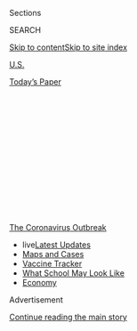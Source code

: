 <div id="app">

<div id="standalone-header">

<div class="interactive-masthead NYTAppHideMasthead css-qz70u6 e1suatyy0">

<div class="section css-ui9rw0 e1suatyy2">

<div class="css-eph4ug er09x8g0">

<div class="css-6n7j50">

</div>

<span class="css-1dv1kvn">Sections</span>

<div class="css-10488qs">

<span class="css-1dv1kvn">SEARCH</span>

</div>

[Skip to content](#site-content)[Skip to site
index](#site-index)

</div>

<div id="masthead-section-label" class="css-1wr3we4 eaxe0e00">

[U.S.](https://www.nytimes.com/section/us)

</div>

<div class="css-10698na e1huz5gh0">

</div>

</div>

<div id="masthead-bar-one" class="section hasLinks css-15hmgas e1csuq9d3">

<div class="css-uqyvli e1csuq9d0">

</div>

<div class="css-1uqjmks e1csuq9d1">

</div>

<div class="css-9e9ivx">

[](https://myaccount.nytimes.com/auth/login?response_type=cookie&client_id=vi)

</div>

<div class="css-1bvtpon e1csuq9d2">

[Today’s
Paper](https://www.nytimes.com/section/todayspaper)

</div>

</div>

</div>

<div class="css-1aor85t" style="opacity:0.000000001;z-index:-1;visibility:hidden">

<div class="css-1hqnpie">

<div class="css-epjblv">

<span class="css-17xtcya">[U.S.](/section/us)</span><span class="css-x15j1o">|</span><span class="css-fwqvlz">West
Virginia Coronavirus Map and Case
Count</span>

</div>

<div class="css-k008qs">

<div class="css-1iwv8en">

<span class="css-18z7m18"></span>

<div>

</div>

</div>

<span class="css-1n6z4y">https://nyti.ms/2R5Hvf4</span>

<div class="css-1705lsu">

<div class="css-4xjgmj">

<div class="css-4skfbu" data-role="toolbar" data-aria-label="Social Media Share buttons, Save button, and Comments Panel with current comment count" data-testid="share-tools">

  - 
  - 
  - 
  - 
    
    <div class="css-6n7j50">
    
    </div>

  - 

</div>

</div>

</div>

</div>

</div>

</div>

<div id="NYT_TOP_BANNER_REGION" class="css-mij9hh">

<div>

<div id="styln-prism-menu-1592847958612" class="section interactive-content interactive-size-medium css-1xxkt5x">

<div class="css-17ih8de interactive-body">

<div id="scroll-container" class="css-1gj85ro">

[<span class="styln-title-wrap"><span class="css-1pje3qr">The
Coronavirus</span><span class="css-1pje3qr">
Outbreak</span></span>](https://www.nytimes.com/news-event/coronavirus?action=click&pgtype=Article&state=default&region=TOP_BANNER&context=storylines_menu)

  - <span class="css-kqxiym" data-emphasize="true">live</span>[Latest
    Updates](https://www.nytimes.com/2020/08/02/world/coronavirus-updates.html?action=click&pgtype=Article&state=default&region=TOP_BANNER&context=storylines_menu)
  - [Maps and
    Cases](https://www.nytimes.com/interactive/2020/us/coronavirus-us-cases.html?action=click&pgtype=Article&state=default&region=TOP_BANNER&context=storylines_menu)
  - [Vaccine
    Tracker](https://www.nytimes.com/interactive/2020/science/coronavirus-vaccine-tracker.html?action=click&pgtype=Article&state=default&region=TOP_BANNER&context=storylines_menu)
  - [What School May Look
    Like](https://www.nytimes.com/interactive/2020/07/29/us/schools-reopening-coronavirus.html?action=click&pgtype=Article&state=default&region=TOP_BANNER&context=storylines_menu)
  - [Economy](https://www.nytimes.com/live/2020/07/31/business/stock-market-today-coronavirus?action=click&pgtype=Article&state=default&region=TOP_BANNER&context=storylines_menu)

</div>

</div>

</div>

</div>

</div>

<div id="top-wrapper" class="css-1sy8kpn">

<div id="top-slug" class="css-l9onyx">

Advertisement

</div>

[Continue reading the main
story](#after-top)

<div class="ad top-wrapper" style="text-align:center;height:100%;display:block;min-height:250px">

<div id="top" class="place-ad" data-position="top" data-size-key="top">

</div>

</div>

<div id="after-top">

</div>

</div>

</div>

<div id="site-content" data-role="main">

# West Virginia Coronavirus Map and Case Count

<div class="css-1vegfwe interactive-byline-container">

By <span class="css-1baulvz last-byline" itemprop="name">The New York
Times</span>Updated August 3, 2020, 1:51 A.M.
E.T.

</div>

<div id="interactive-standalone-sharetools" class="css-wkcogx">

<div>

<div class="interactive-sharetools css-9z2bwm" data-role="toolbar" data-aria-label="Social Media Share buttons, Save button, and Comments Panel with current comment count" data-testid="share-tools">

  - 
  - 
  - 
  - 
    
    <div class="css-6n7j50">
    
    </div>

</div>

</div>

</div>

<div id="west-virginia-coronavirus-cases" class="section interactive-standard interactive-content interactive-size-scoop css-1davkue" data-id="100000007057129">

<div class="css-17ih8de interactive-body">

<div class="g-top-asset g-top" style="">

<div class="g-asset g-svelte breadcrumbs-wrap" style="max-width: 600px">

<div class="g-svelte" data-component="1">

<div class="breadcrumbs false svelte-u8xm87" style="--state-rows: 11;\n\t--country-rows: 2;\n\t--state-rows-medium: 18;\n\t--country-rows-medium: 3;\n\t--state-rows-small: 26;\n\t--country-rows-small: 5;">

<div class="breadcrumbs__buttons--wrap">

[World](https://www.nytimes.com/interactive/2020/world/coronavirus-maps.html)<span class="svelte-u8xm87"> 
</span>

COUNTRIES

<span class="svelte-u8xm87">| </span>
[U.S.A.](https://www.nytimes.com/interactive/2020/us/coronavirus-us-cases.html)<span class="svelte-u8xm87"> 
</span>

STATES

<span class="svelte-u8xm87">  </span>
[Testing](https://www.nytimes.com/interactive/2020/us/coronavirus-testing.html)

</div>

<div id="amp-menu-countries" class="breadcrumbs__menu breadcrumbs__menu--countries false svelte-u8xm87">

[Brazil](https://www.nytimes.com/interactive/2020/world/americas/brazil-coronavirus-cases.html)[Canada](https://www.nytimes.com/interactive/2020/world/canada/canada-coronavirus-cases.html)[France](https://www.nytimes.com/interactive/2020/world/europe/france-coronavirus-cases.html)[Germany](https://www.nytimes.com/interactive/2020/world/europe/germany-coronavirus-cases.html)[India](https://www.nytimes.com/interactive/2020/world/asia/india-coronavirus-cases.html)[Italy](https://www.nytimes.com/interactive/2020/world/europe/italy-coronavirus-cases.html)[Mexico](https://www.nytimes.com/interactive/2020/world/americas/mexico-coronavirus-cases.html)[Spain](https://www.nytimes.com/interactive/2020/world/europe/spain-coronavirus-cases.html)[U.K.](https://www.nytimes.com/interactive/2020/world/europe/united-kingdom-coronavirus-cases.html)

</div>

<div id="amp-menu-states" class="breadcrumbs__menu breadcrumbs__menu--states false svelte-u8xm87">

[Alabama](https://www.nytimes.com/interactive/2020/us/alabama-coronavirus-cases.html)[Alaska](https://www.nytimes.com/interactive/2020/us/alaska-coronavirus-cases.html)[Arizona](https://www.nytimes.com/interactive/2020/us/arizona-coronavirus-cases.html)[Arkansas](https://www.nytimes.com/interactive/2020/us/arkansas-coronavirus-cases.html)[California](https://www.nytimes.com/interactive/2020/us/california-coronavirus-cases.html)[Colorado](https://www.nytimes.com/interactive/2020/us/colorado-coronavirus-cases.html)[Connecticut](https://www.nytimes.com/interactive/2020/us/connecticut-coronavirus-cases.html)[Delaware](https://www.nytimes.com/interactive/2020/us/delaware-coronavirus-cases.html)[Florida](https://www.nytimes.com/interactive/2020/us/florida-coronavirus-cases.html)[Georgia](https://www.nytimes.com/interactive/2020/us/georgia-coronavirus-cases.html)[Hawaii](https://www.nytimes.com/interactive/2020/us/hawaii-coronavirus-cases.html)[Idaho](https://www.nytimes.com/interactive/2020/us/idaho-coronavirus-cases.html)[Illinois](https://www.nytimes.com/interactive/2020/us/illinois-coronavirus-cases.html)[Indiana](https://www.nytimes.com/interactive/2020/us/indiana-coronavirus-cases.html)[Iowa](https://www.nytimes.com/interactive/2020/us/iowa-coronavirus-cases.html)[Kansas](https://www.nytimes.com/interactive/2020/us/kansas-coronavirus-cases.html)[Kentucky](https://www.nytimes.com/interactive/2020/us/kentucky-coronavirus-cases.html)[Louisiana](https://www.nytimes.com/interactive/2020/us/louisiana-coronavirus-cases.html)[Maine](https://www.nytimes.com/interactive/2020/us/maine-coronavirus-cases.html)[Maryland](https://www.nytimes.com/interactive/2020/us/maryland-coronavirus-cases.html)[Massachusetts](https://www.nytimes.com/interactive/2020/us/massachusetts-coronavirus-cases.html)[Michigan](https://www.nytimes.com/interactive/2020/us/michigan-coronavirus-cases.html)[Minnesota](https://www.nytimes.com/interactive/2020/us/minnesota-coronavirus-cases.html)[Mississippi](https://www.nytimes.com/interactive/2020/us/mississippi-coronavirus-cases.html)[Missouri](https://www.nytimes.com/interactive/2020/us/missouri-coronavirus-cases.html)[Montana](https://www.nytimes.com/interactive/2020/us/montana-coronavirus-cases.html)[Nebraska](https://www.nytimes.com/interactive/2020/us/nebraska-coronavirus-cases.html)[Nevada](https://www.nytimes.com/interactive/2020/us/nevada-coronavirus-cases.html)[New
Hampshire](https://www.nytimes.com/interactive/2020/us/new-hampshire-coronavirus-cases.html)[New
Jersey](https://www.nytimes.com/interactive/2020/us/new-jersey-coronavirus-cases.html)[New
Mexico](https://www.nytimes.com/interactive/2020/us/new-mexico-coronavirus-cases.html)[New
York](https://www.nytimes.com/interactive/2020/us/new-york-coronavirus-cases.html)[North
Carolina](https://www.nytimes.com/interactive/2020/us/north-carolina-coronavirus-cases.html)[North
Dakota](https://www.nytimes.com/interactive/2020/us/north-dakota-coronavirus-cases.html)[Ohio](https://www.nytimes.com/interactive/2020/us/ohio-coronavirus-cases.html)[Oklahoma](https://www.nytimes.com/interactive/2020/us/oklahoma-coronavirus-cases.html)[Oregon](https://www.nytimes.com/interactive/2020/us/oregon-coronavirus-cases.html)[Pennsylvania](https://www.nytimes.com/interactive/2020/us/pennsylvania-coronavirus-cases.html)[Puerto
Rico](https://www.nytimes.com/interactive/2020/us/puerto-rico-coronavirus-cases.html)[Rhode
Island](https://www.nytimes.com/interactive/2020/us/rhode-island-coronavirus-cases.html)[South
Carolina](https://www.nytimes.com/interactive/2020/us/south-carolina-coronavirus-cases.html)[South
Dakota](https://www.nytimes.com/interactive/2020/us/south-dakota-coronavirus-cases.html)[Tennessee](https://www.nytimes.com/interactive/2020/us/tennessee-coronavirus-cases.html)[Texas](https://www.nytimes.com/interactive/2020/us/texas-coronavirus-cases.html)[Utah](https://www.nytimes.com/interactive/2020/us/utah-coronavirus-cases.html)[Vermont](https://www.nytimes.com/interactive/2020/us/vermont-coronavirus-cases.html)[Virginia](https://www.nytimes.com/interactive/2020/us/virginia-coronavirus-cases.html)[Washington](https://www.nytimes.com/interactive/2020/us/washington-coronavirus-cases.html)[Washington,
D.C.](https://www.nytimes.com/interactive/2020/us/washington-dc-coronavirus-cases.html)[West
Virginia](https://www.nytimes.com/interactive/2020/us/west-virginia-coronavirus-cases.html)[Wisconsin](https://www.nytimes.com/interactive/2020/us/wisconsin-coronavirus-cases.html)[Wyoming](https://www.nytimes.com/interactive/2020/us/wyoming-coronavirus-cases.html)

</div>

<span class="svelte-u8xm87"> 
</span>

</div>

</div>

</div>

<div id="cases-top-presentation" class="g-container">

<div class="g-asset g-svelte mini-cases-by-day" style="max-width: 335px">

<div class="g-svelte" data-component="2">

<div class="chart svelte-1iuahvx mini-chart">

<div class="inner svelte-1iuahvx">

<div class="pancake-chart svelte-1gzh5rp">

<div class="pancake-grid">

<div class="pancake-grid-item svelte-1wq9bba" style="width: 100%; height: 0; top: 100%">

<div class="grid-line horizontal svelte-bw547y">

<span class="count-label svelte-bw547y">0
</span>

</div>

</div>

<div class="pancake-grid-item svelte-1wq9bba" style="width: 100%; height: 0; top: 61.83206106870229%">

<div class="grid-line horizontal svelte-bw547y">

<span class="count-label svelte-bw547y">100
</span>

</div>

</div>

<div class="pancake-grid-item svelte-1wq9bba" style="width: 100%; height: 0; top: 23.664122137404576%">

<div class="grid-line horizontal svelte-bw547y">

<span class="count-label svelte-bw547y">200
cases</span>

</div>

</div>

</div>

<div class="pancake-point svelte-11ba04d" style="left: 0%; top: 100%">

<span class="month x-label svelte-bw547y">March</span>

</div>

<div class="pancake-point svelte-11ba04d" style="left: 20%; top: 100%">

<span class="month x-label svelte-bw547y">April</span>

</div>

<div class="pancake-point svelte-11ba04d" style="left: 39.354838709677416%; top: 100%">

<span class="month x-label svelte-bw547y">May</span>

</div>

<div class="pancake-point svelte-11ba04d" style="left: 59.354838709677416%; top: 100%">

<span class="month x-label svelte-bw547y">June</span>

</div>

<div class="pancake-point svelte-11ba04d" style="left: 78.70967741935483%; top: 100%">

<span class="month x-label svelte-bw547y">July</span>

</div>

<div class="pancake-point svelte-11ba04d" style="left: 98.70967741935483%; top: 100%">

<span class="month x-label svelte-bw547y">Aug.</span>

</div>

<div class="pancake-point svelte-11ba04d" style="left: 91.93548387096774%; top: 0%">

<span class="annotation left svelte-cf0pcx mini" style="width: auto">New
cases</span>

</div>

<div class="pancake-point svelte-11ba04d" style="left: 26.451612903225804%; top: 83.04252998909487%">

<span class="annotation above svelte-cf0pcx mini" style="width: auto">7-day
average</span>

</div>

</div>

</div>

</div>

</div>

</div>

<div class="g-asset g-svelte top-counts g-asset-width-full" style="">

<div class="g-svelte" data-component="3">

<div class="counts svelte-9rb9hv">

<div class="count svelte-9rb9hv">

<div class="label svelte-9rb9hv">

Total cases

</div>

<div class="num svelte-9rb9hv">

6,854

</div>

</div>

<div class="count svelte-9rb9hv">

<div class="label svelte-9rb9hv">

Deaths

</div>

<div class="num svelte-9rb9hv">

117

</div>

</div>

<div class="note svelte-9rb9hv">

Includes confirmed and probable cases where
available

</div>

</div>

</div>

</div>

</div>

</div>

<div class="g-header-container">

</div>

<div class="g-story g-freebird g-max-limit" data-prd-dropzone-below-masthead="100000006938224" data-preview-slug="2020-03-16-coronavirus-maps">

<div class="g-asset g-svelte g-internal-nav" style="max-width: 600px">

<div class="g-svelte" data-component="4">

[Map](#map)[By county](#county)[New cases](#cases)[Tips](#tips)[Latest
news
»](https://www.nytimes.com/2020/08/02/world/coronavirus-covid-19.html)

</div>

</div>

At least 1 new coronavirus death and 119 new cases were reported in West
Virginia on Aug. 2. Over the past week, there have been an average of
128 cases per day, an increase of 12 percent from the average two weeks
earlier.

As of Monday morning, there have been at least 6,854 cases and 117
deaths in West Virginia since the beginning of the pandemic, according
to a New York Times
database.

<div id="map" class="g-asset g-graphic g-constrain-source g-state-map g-map g-asset-width-bleed" style="">

<div class="e-slip-map-wrap" data-tiles="{&quot;tileset_id&quot;:&quot;states&quot;,&quot;data_regions&quot;:&quot;nytgraphics.4lmuna8o&quot;,&quot;data_regions_clipped&quot;:&quot;nytgraphics.3w43kva4&quot;,&quot;base_regions&quot;:&quot;nytgraphics.bq75aeje&quot;,&quot;base_regions_lines&quot;:&quot;nytgraphics.1vsxxapq&quot;,&quot;base_regions_lines_thick&quot;:&quot;&quot;,&quot;base_roads&quot;:&quot;nytgraphics.08j0yr4w&quot;,&quot;base_urban&quot;:&quot;nytgraphics.1ihx7l51&quot;,&quot;circles&quot;:&quot;nytgraphics.9qhw0hoy&quot;,&quot;city_labels&quot;:&quot;nytgraphics.3zpaiwln&quot;,&quot;base_labels&quot;:&quot;nytgraphics.3iuw1n6d&quot;,&quot;labels_points&quot;:&quot;&quot;,&quot;data_regions_points&quot;:&quot;x&quot;,&quot;city_labels_points&quot;:&quot;x&quot;}" data-page="{&quot;slug&quot;:&quot;west_virginia&quot;,&quot;tileset&quot;:&quot;states&quot;,&quot;data&quot;:&quot;USA&quot;,&quot;data_levels&quot;:&quot;county,state&quot;,&quot;radius_depth&quot;:&quot;&quot;,&quot;ignore_geoids&quot;:&quot;&quot;,&quot;bounds&quot;:&quot;[\n    [-82.64473899999999, 37.38691180339185],\n    [-77.71951899999998, 40.82900500692216]\n  ]&quot;,&quot;show_data_labels&quot;:&quot;&quot;,&quot;base_layer_mask&quot;:&quot;USA-54&quot;,&quot;max_hierarchy_depth&quot;:&quot;&quot;,&quot;ignore_geoids_choro&quot;:&quot;&quot;,&quot;max_radius_desktop&quot;:&quot;&quot;,&quot;max_radius_mobile&quot;:&quot;&quot;,&quot;min_choro_cases&quot;:&quot;&quot;,&quot;hide_tooltip_deaths&quot;:&quot;&quot;,&quot;aspect_ratio&quot;:&quot;&quot;,&quot;percap_breaks&quot;:&quot;&quot;,&quot;cases_button_text&quot;:&quot;&quot;,&quot;hide_tabs&quot;:&quot;&quot;,&quot;alt_label_style&quot;:&quot;&quot;,&quot;hide_data_lines&quot;:&quot;&quot;,&quot;data_borders_stop&quot;:&quot;&quot;}" data-mapviews="[&quot;hotspots&quot;,&quot;cases&quot;,&quot;deaths&quot;,&quot;percap&quot;]" data-tooltips="{}" data-currentview="hotspots">

<div class="e-slip-map-ui">

<div class="layer-toggles">

Hot spots

Total cases

Deaths

Per capita

</div>

<div class="map-keys">

<div class="map-key doubling-key active" data-type="hotspots">

<div class="key-subhed">

Average daily cases per 100,000 people in the past week

</div>

<div class="g-bars">

<div class="g-bar g-bar-tick">

<div class="g-level" style="background-color: #f2df91;">

</div>

</div>

<div class="g-bar">

<div class="g-level" style="background-color: #f9c467">

</div>

</div>

<div class="g-bar g-bar-tick">

<div class="g-level" style="background-color: #ffa83e">

</div>

</div>

<div class="g-bar">

<div class="g-level" style="background-color: #ff8b24">

</div>

</div>

<div class="g-bar g-bar-tick">

<div class="g-level" style="background-color: #fd6a0b">

</div>

</div>

<div class="g-bar">

<div class="g-level" style="background-color: #f04f09">

</div>

</div>

<div class="g-bar g-bar-tick">

<div class="g-level" style="background-color: #e13107">

</div>

</div>

<div class="g-bar g-bar-none">

<div class="g-level" style="background-color: #ce0a05">

</div>

</div>

<div class="g-bar g-bar-none g-bar-big">

<div class="g-level g-level-0">

</div>

</div>

</div>

<div class="g-level-labels">

<div class="g-level-label">

</div>

<div class="g-level-label">

<span id="hotspots-break-1" class="hotspots-break"></span>

</div>

<div class="g-level-label">

</div>

<div class="g-level-label">

<span id="hotspots-break-3" class="hotspots-break"></span>

</div>

<div class="g-level-label">

</div>

<div class="g-level-label">

<span id="hotspots-break-5" class="hotspots-break"></span>

</div>

<div class="g-level-label">

</div>

<div class="g-level-label g-level-label-margin">

<span id="hotspots-break-7" class="hotspots-break"></span>

</div>

<div class="g-level-label g-level-label-first g-level-label-big">

Few or no cases

</div>

</div>

</div>

<div class="map-key cases-key false" data-type="cases">

<div class="key-bubbles">

<div class="key-bubble-label">

<span class="min-key-value"></span>

</div>

<div class="key-bubbles-wrap">

</div>

<div class="key-bubble-label">

<span class="max-key-value"></span>

</div>

</div>

</div>

<div class="map-key deaths-key false" data-type="deaths">

<div class="key-bubbles">

<div class="key-bubble-label">

<span class="min-key-value"></span>

</div>

<div class="key-bubbles-wrap">

</div>

<div class="key-bubble-label">

<span class="max-key-value"></span>

</div>

</div>

</div>

<div class="map-key percap-key false" data-type="percap">

<div class="key-subhed">

Share of population with a reported
case

</div>

<div class="g-bars">

<div class="g-bar g-bar-tick">

<div class="g-level g-level-1">

</div>

</div>

<div class="g-bar g-bar-tick">

<div class="g-level g-level-2">

</div>

</div>

<div class="g-bar g-bar-tick">

<div class="g-level g-level-3">

</div>

</div>

<div class="g-bar g-bar-none">

<div class="g-level g-level-4">

</div>

</div>

<div class="g-bar g-bar-none g-key-nocases">

<div class="g-level g-level-0">

</div>

</div>

</div>

<div class="g-level-labels">

<div class="g-level-label">

</div>

<div class="g-level-label">

<span class="percap-break-0"></span>

</div>

<div class="g-level-label">

<span class="percap-break-1"></span>

</div>

<div class="g-level-label g-level-label-pad">

<span class="percap-break-2"></span>

</div>

<div class="g-level-label g-level-label-pad g-level-label-first g-key-nocases">

No cases reported

</div>

</div>

</div>

</div>

<div class="map-interaction-tip interaction-tip-desktop">

Double-click to zoom into the map.

</div>

<div class="map-interaction-tip interaction-tip-mobile">

Use two fingers to pan and zoom. Tap for details.

</div>

</div>

<div class="e-slip-map-outer">

<div class="e-slip-map">

<div class="e-slip-map-tooltip tooltip-desktop">

</div>

</div>

</div>

<div class="e-slip-map-tooltip tooltip-mobile">

</div>

</div>

<div class="g-source">

<span class="g-credit">Sources: State and local health agencies and
hospitals.</span>

About this data <span class="g-credit">For total cases and deaths: The
map shows the known locations of coronavirus cases by county. Circles
are sized by the number of people there who have tested positive or have
a probable case of the virus, which may differ from where they
contracted the illness. For per capita: Parts of a county with a
population density lower than 10 people per square mile are not shaded.
For hot spots: The hot spots map shows the share of population with a
new reported case over the last week. Parts of a county with a
population density lower than 10 people per square mile are not
shaded.</span>

</div>

</div>

<div id="county" class="g-asset g-svelte" style="max-width: 600px">

### Reported cases and deaths by county

This table is sorted by places with the most cases per 100,000 residents
in the last seven days. Charts are colored to reveal when outbreaks
emerged.

<div class="g-svelte" data-component="5">

<div class="table-controls svelte-1c7zbrd multi-toggles">

<div class="multi-toggle-buttons-container svelte-1c7zbrd">

<div class="layer-toggles-grid svelte-1c7zbrd">

Cases

Deaths

</div>

</div>

</div>

<table style="width:100%;">
<colgroup>
<col style="width: 10%" />
<col style="width: 10%" />
<col style="width: 10%" />
<col style="width: 10%" />
<col style="width: 10%" />
<col style="width: 10%" />
<col style="width: 10%" />
<col style="width: 10%" />
<col style="width: 10%" />
<col style="width: 10%" />
</colgroup>
<thead>
<tr class="header">
<th></th>
<th>Total<br />
cases</th>
<th>Per 100,000</th>
<th>Total<br />
deaths</th>
<th>Per 100,000</th>
<th>Cases<br />
in last<br />
7 days</th>
<th>Per 100,000</th>
<th>Deaths<br />
in last<br />
7 days</th>
<th>Per 100,000</th>
<th>Weekly cases per capita
<div class="legend-parent svelte-1x4ysxw">
<div class="table-legend table-legend-hotspots svelte-1x4ysxw">
<div class="legend-item svelte-1x4ysxw">
<span class="block svelte-1x4ysxw" style="background-color: #f2df91;"></span>
</div>
<div class="legend-item svelte-1x4ysxw">
<span class="block svelte-1x4ysxw" style="background-color: #ffae43;"></span>
</div>
<div class="legend-item svelte-1x4ysxw">
<span class="block svelte-1x4ysxw" style="background-color: #ff6e0b;"></span>
</div>
<div class="legend-item svelte-1x4ysxw">
<span class="block svelte-1x4ysxw" style="background-color: #ce0a05;"></span>
</div>
<div class="legend-label legend-label-desktop legend-label-left svelte-1x4ysxw" style="grid-column-start: 1; grid-column-end: 2;">
<span>Fewer</span>
</div>
<div class="legend-label legend-label-desktop legend-label-right svelte-1x4ysxw" style="grid-column-start: 4; grid-column-end: 5;">
<span>More</span>
</div>
<div class="legend-label legend-label-mobile legend-label-left svelte-1x4ysxw" style="grid-column-start: 1; grid-column-end: 3;">
<span>Fewer</span>
</div>
<div class="legend-label legend-label-mobile legend-label-right svelte-1x4ysxw" style="grid-column-start: 4; grid-column-end: 5;">
<span>More</span>
</div>
</div>
</div></th>
</tr>
</thead>
<tbody>
<tr class="odd">
<td><span>West Virginia </span></td>
<td><span>6,854 </span></td>
<td><span>382 </span></td>
<td><span>117 </span></td>
<td><span>7 </span></td>
<td><span>894 </span></td>
<td><span>50 </span></td>
<td><span>14 </span></td>
<td><span>&lt;1 </span></td>
<td><div class="chart svelte-ig1tx7">
<div class="chart-container svelte-ig1tx7">
<div class="pancake-chart svelte-1gzh5rp">
<div class="pancake-point svelte-11ba04d" style="left: 0%; top: 100%">
<span class="first x-label svelte-ig1tx7">Mar. 1</span>
</div>
<div class="pancake-point svelte-11ba04d" style="left: 100%; top: 100%">
<span class="last x-label svelte-ig1tx7">Aug. 2</span>
</div>
</div>
</div>
<img src="https://static01.nyt.com/newsgraphics/2020/03/16/coronavirus-maps/671a36ed8a967e21218aaf46b7af97fd9e91aab5/build/heatmaps/nyt_world/usa/west_virginia.svg" alt="West Virginia heatmap" class="svelte-ig1tx7" />
</div></td>
</tr>
<tr class="even">
<td><span>Grant </span></td>
<td><span>77 </span></td>
<td><span>666 </span></td>
<td><span>— </span></td>
<td><span>— </span></td>
<td><span>35 </span></td>
<td><span>303 </span></td>
<td><span>— </span></td>
<td><span>— </span></td>
<td><div class="chart svelte-ig1tx7">
<img src="https://static01.nyt.com/newsgraphics/2020/03/16/coronavirus-maps/671a36ed8a967e21218aaf46b7af97fd9e91aab5/build/heatmaps/nyt_world/usa/usa_54/grant.svg" alt="Grant heatmap" class="svelte-ig1tx7" />
</div></td>
</tr>
<tr class="odd">
<td><span>Logan </span></td>
<td><span>148 </span></td>
<td><span>462 </span></td>
<td><span>3 </span></td>
<td><span>9 </span></td>
<td><span>59 </span></td>
<td><span>184 </span></td>
<td><span>2 </span></td>
<td><span>6 </span></td>
<td><div class="chart svelte-ig1tx7">
<img src="https://static01.nyt.com/newsgraphics/2020/03/16/coronavirus-maps/671a36ed8a967e21218aaf46b7af97fd9e91aab5/build/heatmaps/nyt_world/usa/usa_54/logan.svg" alt="Logan heatmap" class="svelte-ig1tx7" />
</div></td>
</tr>
<tr class="even">
<td><span>Mercer </span></td>
<td><span>164 </span></td>
<td><span>279 </span></td>
<td><span>3 </span></td>
<td><span>5 </span></td>
<td><span>79 </span></td>
<td><span>134 </span></td>
<td><span>3 </span></td>
<td><span>5 </span></td>
<td><div class="chart svelte-ig1tx7">
<img src="https://static01.nyt.com/newsgraphics/2020/03/16/coronavirus-maps/671a36ed8a967e21218aaf46b7af97fd9e91aab5/build/heatmaps/nyt_world/usa/usa_54/mercer.svg" alt="Mercer heatmap" class="svelte-ig1tx7" />
</div></td>
</tr>
<tr class="odd">
<td><span>Pendleton </span></td>
<td><span>37 </span></td>
<td><span>531 </span></td>
<td><span>1 </span></td>
<td><span>14 </span></td>
<td><span>9 </span></td>
<td><span>129 </span></td>
<td><span>— </span></td>
<td><span>— </span></td>
<td><div class="chart svelte-ig1tx7">
<img src="https://static01.nyt.com/newsgraphics/2020/03/16/coronavirus-maps/671a36ed8a967e21218aaf46b7af97fd9e91aab5/build/heatmaps/nyt_world/usa/usa_54/pendleton.svg" alt="Pendleton heatmap" class="svelte-ig1tx7" />
</div></td>
</tr>
<tr class="even">
<td><span>Mingo </span></td>
<td><span>127 </span></td>
<td><span>542 </span></td>
<td><span>2 </span></td>
<td><span>9 </span></td>
<td><span>30 </span></td>
<td><span>128 </span></td>
<td><span>— </span></td>
<td><span>— </span></td>
<td><div class="chart svelte-ig1tx7">
<img src="https://static01.nyt.com/newsgraphics/2020/03/16/coronavirus-maps/671a36ed8a967e21218aaf46b7af97fd9e91aab5/build/heatmaps/nyt_world/usa/usa_54/mingo.svg" alt="Mingo heatmap" class="svelte-ig1tx7" />
</div></td>
</tr>
<tr class="odd">
<td><span>McDowell </span></td>
<td><span>37 </span></td>
<td><span>210 </span></td>
<td><span>— </span></td>
<td><span>— </span></td>
<td><span>22 </span></td>
<td><span>125 </span></td>
<td><span>— </span></td>
<td><span>— </span></td>
<td><div class="chart svelte-ig1tx7">
<img src="https://static01.nyt.com/newsgraphics/2020/03/16/coronavirus-maps/671a36ed8a967e21218aaf46b7af97fd9e91aab5/build/heatmaps/nyt_world/usa/usa_54/mcdowell.svg" alt="McDowell heatmap" class="svelte-ig1tx7" />
</div></td>
</tr>
<tr class="even">
<td><span>Lincoln </span></td>
<td><span>68 </span></td>
<td><span>333 </span></td>
<td><span>— </span></td>
<td><span>— </span></td>
<td><span>19 </span></td>
<td><span>93 </span></td>
<td><span>— </span></td>
<td><span>— </span></td>
<td><div class="chart svelte-ig1tx7">
<img src="https://static01.nyt.com/newsgraphics/2020/03/16/coronavirus-maps/671a36ed8a967e21218aaf46b7af97fd9e91aab5/build/heatmaps/nyt_world/usa/usa_54/lincoln.svg" alt="Lincoln heatmap" class="svelte-ig1tx7" />
</div></td>
</tr>
<tr class="odd">
<td><span>Monongalia </span></td>
<td><span>916 </span></td>
<td><span>867 </span></td>
<td><span>5 </span></td>
<td><span>5 </span></td>
<td><span>89 </span></td>
<td><span>84 </span></td>
<td><span>— </span></td>
<td><span>— </span></td>
<td><div class="chart svelte-ig1tx7">
<img src="https://static01.nyt.com/newsgraphics/2020/03/16/coronavirus-maps/671a36ed8a967e21218aaf46b7af97fd9e91aab5/build/heatmaps/nyt_world/usa/usa_54/monongalia.svg" alt="Monongalia heatmap" class="svelte-ig1tx7" />
</div></td>
</tr>
<tr class="even">
<td><span>Marshall </span></td>
<td><span>125 </span></td>
<td><span>409 </span></td>
<td><span>— </span></td>
<td><span>— </span></td>
<td><span>25 </span></td>
<td><span>82 </span></td>
<td><span>— </span></td>
<td><span>— </span></td>
<td><div class="chart svelte-ig1tx7">
<img src="https://static01.nyt.com/newsgraphics/2020/03/16/coronavirus-maps/671a36ed8a967e21218aaf46b7af97fd9e91aab5/build/heatmaps/nyt_world/usa/usa_54/marshall.svg" alt="Marshall heatmap" class="svelte-ig1tx7" />
</div></td>
</tr>
<tr class="odd">
<td><span>Taylor </span></td>
<td><span>53 </span></td>
<td><span>317 </span></td>
<td><span>— </span></td>
<td><span>— </span></td>
<td><span>13 </span></td>
<td><span>78 </span></td>
<td><span>— </span></td>
<td><span>— </span></td>
<td><div class="chart svelte-ig1tx7">
<img src="https://static01.nyt.com/newsgraphics/2020/03/16/coronavirus-maps/671a36ed8a967e21218aaf46b7af97fd9e91aab5/build/heatmaps/nyt_world/usa/usa_54/taylor.svg" alt="Taylor heatmap" class="svelte-ig1tx7" />
</div></td>
</tr>
</tbody>
</table>

Show all

</div>

<div class="g-source">

About this data <span class="g-credit">Weekly cases per capita shows the
share of population with a new reported case for each week. Weeks
without a reported case are shaded gray. The table includes new cases
and deaths that were reported in the last seven days.</span>

</div>

</div>

In the tallies shown on this page, The Times is now including cases that
have been identified by public health officials as probable coronavirus
patients.

The New York Times is engaged in a comprehensive effort to track details
about every reported case in the United States, collecting information
from federal, state and local officials around the clock. The numbers in
this article are being updated several times a day based on the latest
information our journalists are gathering from around the country.

[We’re tracking what has reopened in West Virginia
»](https://www.nytimes.com/interactive/2020/us/states-reopen-map-coronavirus.html)

<div id="cases" class="g-asset g-svelte" style="max-width: 600px">

### New reported cases by day in West Virginia

<div class="g-svelte" data-component="6">

<div class="chart svelte-1iuahvx">

<div class="inner svelte-1iuahvx">

<div class="pancake-chart svelte-1gzh5rp">

<div class="pancake-grid">

<div class="pancake-grid-item svelte-1wq9bba" style="width: 100%; height: 0; top: 100%">

<div class="grid-line horizontal svelte-bw547y">

<span class="count-label svelte-bw547y">0
</span>

</div>

</div>

<div class="pancake-grid-item svelte-1wq9bba" style="width: 100%; height: 0; top: 61.83206106870229%">

<div class="grid-line horizontal svelte-bw547y">

<span class="count-label svelte-bw547y">100
</span>

</div>

</div>

<div class="pancake-grid-item svelte-1wq9bba" style="width: 100%; height: 0; top: 23.664122137404576%">

<div class="grid-line horizontal svelte-bw547y">

<span class="count-label svelte-bw547y">200
cases</span>

</div>

</div>

</div>

<div class="pancake-point svelte-11ba04d" style="left: 0%; top: 100%">

<span class="month x-label svelte-bw547y">March</span>

</div>

<div class="pancake-point svelte-11ba04d" style="left: 20%; top: 100%">

<span class="month x-label svelte-bw547y">April</span>

</div>

<div class="pancake-point svelte-11ba04d" style="left: 39.354838709677416%; top: 100%">

<span class="month x-label svelte-bw547y">May</span>

</div>

<div class="pancake-point svelte-11ba04d" style="left: 59.354838709677416%; top: 100%">

<span class="month x-label svelte-bw547y">June</span>

</div>

<div class="pancake-point svelte-11ba04d" style="left: 78.70967741935483%; top: 100%">

<span class="month x-label svelte-bw547y">July</span>

</div>

<div class="pancake-point svelte-11ba04d" style="left: 98.70967741935483%; top: 100%">

<span class="month x-label svelte-bw547y">Aug.</span>

</div>

<div class="pancake-point svelte-11ba04d" style="left: 91.93548387096774%; top: 0%">

<span class="annotation left svelte-cf0pcx" style="width: auto">New
cases</span>

</div>

<div class="pancake-point svelte-11ba04d" style="left: 26.451612903225804%; top: 83.04252998909487%">

<span class="annotation above svelte-cf0pcx" style="width: auto">7-day
average</span>

</div>

</div>

</div>

</div>

</div>

<div class="g-source">

<span class="g-credit">Note: The seven-day average is the average of a
day and the previous six days of
data.</span>

</div>

</div>

<div id="deaths" class="g-asset g-svelte" style="max-width: 600px">

### New reported deaths by day in West Virginia

<div class="g-svelte" data-component="7">

<div class="chart svelte-1iuahvx">

<div class="inner svelte-1iuahvx">

<div class="pancake-chart svelte-1gzh5rp">

<div class="pancake-grid">

<div class="pancake-grid-item svelte-1wq9bba" style="width: 100%; height: 0; top: 100%">

<div class="grid-line horizontal svelte-bw547y">

<span class="count-label svelte-bw547y">0
</span>

</div>

</div>

<div class="pancake-grid-item svelte-1wq9bba" style="width: 100%; height: 0; top: 50%">

<div class="grid-line horizontal svelte-bw547y">

<span class="count-label svelte-bw547y">5
</span>

</div>

</div>

<div class="pancake-grid-item svelte-1wq9bba" style="width: 100%; height: 0; top: 0%">

<div class="grid-line horizontal svelte-bw547y">

<span class="count-label svelte-bw547y">10
deaths</span>

</div>

</div>

</div>

<div class="pancake-point svelte-11ba04d" style="left: 0%; top: 100%">

<span class="month x-label svelte-bw547y">March</span>

</div>

<div class="pancake-point svelte-11ba04d" style="left: 20%; top: 100%">

<span class="month x-label svelte-bw547y">April</span>

</div>

<div class="pancake-point svelte-11ba04d" style="left: 39.354838709677416%; top: 100%">

<span class="month x-label svelte-bw547y">May</span>

</div>

<div class="pancake-point svelte-11ba04d" style="left: 59.354838709677416%; top: 100%">

<span class="month x-label svelte-bw547y">June</span>

</div>

<div class="pancake-point svelte-11ba04d" style="left: 78.70967741935483%; top: 100%">

<span class="month x-label svelte-bw547y">July</span>

</div>

<div class="pancake-point svelte-11ba04d" style="left: 98.70967741935483%; top: 100%">

<span class="month x-label svelte-bw547y">Aug.</span>

</div>

<div class="pancake-point svelte-11ba04d" style="left: 95.80645161290322%; top: 50%">

<span class="annotation left svelte-cf0pcx" style="width: auto">New
deaths</span>

</div>

<div class="pancake-point svelte-11ba04d" style="left: 34.193548387096776%; top: 74.28571428571428%">

<span class="annotation above svelte-cf0pcx" style="width: auto">7-day
average</span>

</div>

</div>

</div>

</div>

</div>

<div class="g-source">

<span class="g-credit">Note: Scale for deaths chart is adjusted from
cases chart to display trend.</span>

</div>

</div>

The New York Times has found that official [tallies in the United
States](https://www.nytimes.com/interactive/2020/04/28/us/coronavirus-death-toll-total.html)
and [in more than a dozen other
countries](https://www.nytimes.com/interactive/2020/04/21/world/coronavirus-missing-deaths.html)
have undercounted deaths during the coronavirus outbreak because of
limited testing
availability.

<div class="g-footer-asset">

## <span class="g-balancer" data-id="8">About the data</span>

<div class="g-asset g-svelte g-anomaly-notes g-asset-width-full" style="">

<div class="g-svelte" data-component="9">

</div>

</div>

In data for the United States, The Times is now including cases and
deaths that have been identified by public health officials as probable
coronavirus patients. Some states and counties only report figures in
which a coronavirus infection was confirmed through testing. Because
confirmed cases are widely considered to be an undercount of the true
toll, some state and local governments have started identifying probable
cases and deaths using criteria that were developed by states and the
federal government.

**Confirmed cases and deaths** are counts of individuals whose
coronavirus infections were confirmed by a laboratory test. **Probable
cases and deaths** count individuals who did not have a confirmed test
but were evaluated using criteria developed by national and local
governments. Some governments are reporting only confirmed cases, while
others are reporting both confirmed and probable numbers. And there is
also another set of governments that are reporting the two types of
numbers combined without providing a way to separate the confirmed from
the probable. The Times is now using the total of confirmed and probable
counts when they are available individually or combined. Otherwise only
the confirmed count will be shown.

Governments often revise data or report a large increase in cases on a
single day without historical revisions, which can cause an irregular
pattern in the daily reported figures. The Times is excluding these
anomalies from seven-day averages when possible.

Read more about the methodology and download county-level data for
coronavirus cases in the United States from The New York Times [on
GitHub](https://github.com/nytimes/covid-19-data).

## <span class="g-balancer" data-id="10">Tracking the Coronavirus</span>

<div class="g-asset g-svelte g-footer-nav" style="max-width: 600px">

<div class="g-svelte" data-component="11">

<div class="nav-wrap svelte-idrnru">

  - [World](https://www.nytimes.com/interactive/2020/world/coronavirus-maps.html)
  - [World
    Deaths](https://www.nytimes.com/interactive/2020/04/21/world/coronavirus-missing-deaths.html)
  - [U.S.
    Cities](https://www.nytimes.com/interactive/2020/04/23/upshot/five-ways-to-monitor-coronavirus-outbreak-us.html)
  - [U.S.
    Deaths](https://www.nytimes.com/interactive/2020/05/05/us/coronavirus-death-toll-us.html)
  - [Testing](https://www.nytimes.com/interactive/2020/us/coronavirus-testing.html)
  - [Nursing
    homes](https://www.nytimes.com/interactive/2020/us/coronavirus-nursing-homes.html)
  - [New York
    City](https://www.nytimes.com/interactive/2020/nyregion/new-york-city-coronavirus-cases.html)
  - [Reopening](https://www.nytimes.com/interactive/2020/us/states-reopen-map-coronavirus.html)
  - [Vaccines](https://www.nytimes.com/interactive/2020/science/coronavirus-vaccine-tracker.html)

Countries

  - [Brazil](https://www.nytimes.com/interactive/2020/world/americas/brazil-coronavirus-cases.html)
  - [Canada](https://www.nytimes.com/interactive/2020/world/canada/canada-coronavirus-cases.html)
  - [France](https://www.nytimes.com/interactive/2020/world/europe/france-coronavirus-cases.html)
  - [Germany](https://www.nytimes.com/interactive/2020/world/europe/germany-coronavirus-cases.html)
  - [India](https://www.nytimes.com/interactive/2020/world/asia/india-coronavirus-cases.html)
  - [Italy](https://www.nytimes.com/interactive/2020/world/europe/italy-coronavirus-cases.html)
  - [Mexico](https://www.nytimes.com/interactive/2020/world/americas/mexico-coronavirus-cases.html)
  - [Spain](https://www.nytimes.com/interactive/2020/world/europe/spain-coronavirus-cases.html)
  - [U.K.](https://www.nytimes.com/interactive/2020/world/europe/united-kingdom-coronavirus-cases.html)
  - [United
    States](https://www.nytimes.com/interactive/2020/us/coronavirus-us-cases.html)

State by
    state

  - [Alabama](https://www.nytimes.com/interactive/2020/us/alabama-coronavirus-cases.html)
  - [Alaska](https://www.nytimes.com/interactive/2020/us/alaska-coronavirus-cases.html)
  - [Arizona](https://www.nytimes.com/interactive/2020/us/arizona-coronavirus-cases.html)
  - [Arkansas](https://www.nytimes.com/interactive/2020/us/arkansas-coronavirus-cases.html)
  - [California](https://www.nytimes.com/interactive/2020/us/california-coronavirus-cases.html)
  - [Colorado](https://www.nytimes.com/interactive/2020/us/colorado-coronavirus-cases.html)
  - [Connecticut](https://www.nytimes.com/interactive/2020/us/connecticut-coronavirus-cases.html)
  - [Delaware](https://www.nytimes.com/interactive/2020/us/delaware-coronavirus-cases.html)
  - [Florida](https://www.nytimes.com/interactive/2020/us/florida-coronavirus-cases.html)
  - [Georgia](https://www.nytimes.com/interactive/2020/us/georgia-coronavirus-cases.html)
  - [Hawaii](https://www.nytimes.com/interactive/2020/us/hawaii-coronavirus-cases.html)
  - [Idaho](https://www.nytimes.com/interactive/2020/us/idaho-coronavirus-cases.html)
  - [Illinois](https://www.nytimes.com/interactive/2020/us/illinois-coronavirus-cases.html)
  - [Indiana](https://www.nytimes.com/interactive/2020/us/indiana-coronavirus-cases.html)
  - [Iowa](https://www.nytimes.com/interactive/2020/us/iowa-coronavirus-cases.html)
  - [Kansas](https://www.nytimes.com/interactive/2020/us/kansas-coronavirus-cases.html)
  - [Kentucky](https://www.nytimes.com/interactive/2020/us/kentucky-coronavirus-cases.html)
  - [Louisiana](https://www.nytimes.com/interactive/2020/us/louisiana-coronavirus-cases.html)
  - [Maine](https://www.nytimes.com/interactive/2020/us/maine-coronavirus-cases.html)
  - [Maryland](https://www.nytimes.com/interactive/2020/us/maryland-coronavirus-cases.html)
  - [Massachusetts](https://www.nytimes.com/interactive/2020/us/massachusetts-coronavirus-cases.html)
  - [Michigan](https://www.nytimes.com/interactive/2020/us/michigan-coronavirus-cases.html)
  - [Minnesota](https://www.nytimes.com/interactive/2020/us/minnesota-coronavirus-cases.html)
  - [Mississippi](https://www.nytimes.com/interactive/2020/us/mississippi-coronavirus-cases.html)
  - [Missouri](https://www.nytimes.com/interactive/2020/us/missouri-coronavirus-cases.html)
  - [Montana](https://www.nytimes.com/interactive/2020/us/montana-coronavirus-cases.html)
  - [Nebraska](https://www.nytimes.com/interactive/2020/us/nebraska-coronavirus-cases.html)
  - [Nevada](https://www.nytimes.com/interactive/2020/us/nevada-coronavirus-cases.html)
  - [New
    Hampshire](https://www.nytimes.com/interactive/2020/us/new-hampshire-coronavirus-cases.html)
  - [New
    Jersey](https://www.nytimes.com/interactive/2020/us/new-jersey-coronavirus-cases.html)
  - [New
    Mexico](https://www.nytimes.com/interactive/2020/us/new-mexico-coronavirus-cases.html)
  - [New
    York](https://www.nytimes.com/interactive/2020/us/new-york-coronavirus-cases.html)
  - [North
    Carolina](https://www.nytimes.com/interactive/2020/us/north-carolina-coronavirus-cases.html)
  - [North
    Dakota](https://www.nytimes.com/interactive/2020/us/north-dakota-coronavirus-cases.html)
  - [Ohio](https://www.nytimes.com/interactive/2020/us/ohio-coronavirus-cases.html)
  - [Oklahoma](https://www.nytimes.com/interactive/2020/us/oklahoma-coronavirus-cases.html)
  - [Oregon](https://www.nytimes.com/interactive/2020/us/oregon-coronavirus-cases.html)
  - [Pennsylvania](https://www.nytimes.com/interactive/2020/us/pennsylvania-coronavirus-cases.html)
  - [Puerto
    Rico](https://www.nytimes.com/interactive/2020/us/puerto-rico-coronavirus-cases.html)
  - [Rhode
    Island](https://www.nytimes.com/interactive/2020/us/rhode-island-coronavirus-cases.html)
  - [South
    Carolina](https://www.nytimes.com/interactive/2020/us/south-carolina-coronavirus-cases.html)
  - [South
    Dakota](https://www.nytimes.com/interactive/2020/us/south-dakota-coronavirus-cases.html)
  - [Tennessee](https://www.nytimes.com/interactive/2020/us/tennessee-coronavirus-cases.html)
  - [Texas](https://www.nytimes.com/interactive/2020/us/texas-coronavirus-cases.html)
  - [Utah](https://www.nytimes.com/interactive/2020/us/utah-coronavirus-cases.html)
  - [Vermont](https://www.nytimes.com/interactive/2020/us/vermont-coronavirus-cases.html)
  - [Virginia](https://www.nytimes.com/interactive/2020/us/virginia-coronavirus-cases.html)
  - [Washington](https://www.nytimes.com/interactive/2020/us/washington-coronavirus-cases.html)
  - [Washington,
    D.C.](https://www.nytimes.com/interactive/2020/us/washington-dc-coronavirus-cases.html)
  - [West
    Virginia](https://www.nytimes.com/interactive/2020/us/west-virginia-coronavirus-cases.html)
  - [Wisconsin](https://www.nytimes.com/interactive/2020/us/wisconsin-coronavirus-cases.html)
  - [Wyoming](https://www.nytimes.com/interactive/2020/us/wyoming-coronavirus-cases.html)

</div>

</div>

</div>

<div class="g-ad">

<div id="mid131" class="place-ad" data-position="mid131" data-size-key="default">

</div>

</div>

## <span class="g-balancer" data-id="12">What you can do</span>

Experts’ [understanding of how the Covid-19 works is
growing.](https://www.nytimes.com/2020/06/02/health/coronavirus-profile-covid.html)
It seems that there are [four factors that most likely play a
role](https://www.nytimes.com/2020/03/02/health/coronavirus-how-it-spreads.html):
how close you get to an infected person; how long you are near that
person; whether that person expels viral droplets on or near you; and
how much you touch your face afterwards.

You can help reduce your risk and do your part to protect others by
following some [basic
steps](https://www.nytimes.com/article/prepare-for-coronavirus.html?action=click&pgtype=Article&state=default&module=styln-coronavirus&variant=show®ion=TOP_BANNER&context=storyline_menu#link-56871453):

<div class="g-container g-list-circle">

Keep your distance from others. Stay at least six feet away from people
outside your household as much as possible.

Wash your hands often. Anytime you come in contact with a surface
outside your home, scrub with soap for at least 20 seconds, rinse and
then dry your hands with a clean towel.

Avoid touching your face. The virus primarily spreads when contaminated
hands touch our nose or mouth or eyes. Try to keep your hands away from
your face unless you have just recently washed them.

Wear a mask outside your home. A mask protects others from any potential
infection from you. The more people who wear masks, the more we all stay
safer.

</div>

Here’s a [complete guide on how you can
prepare](https://www.nytimes.com/interactive/2020/world/coronavirus-tips-advice.html)
for the coronavirus
outbreak.

</div>

</div>

</div>

</div>

<div id="interactive-footer-container" class="css-ovgi28 interactive-footer-container">

Note: Data are based on reports by states and counties at the time of
publication. Local governments may revise reported numbers as they get
new information. Some deaths may be reported by officials in two
different jurisdictions. When possible, deaths have been reported here
in the jurisdiction where the death occurred.  
  
\*Cases in New York City, Kansas City, Mo., and Joplin, Mo., each of
which span multiple counties, are grouped together. Cases in a state
that have been reported without a specific county are listed as county
“unknown.”  
  
Population and demographic data from Census Bureau.

By [Sarah Almukhtar](https://www.nytimes.com/by/sarah-almukhtar), [Aliza
Aufrichtig](https://www.nytimes.com/by/aliza-aufrichtig), [Matthew
Bloch](https://www.nytimes.com/by/matthew-bloch), Julia Calderone,
[Keith Collins](https://www.nytimes.com/by/keith-collins), Matthew
Conlen, Lindsey Cook, Gabriel Gianordoli, [Amy
Harmon](https://www.nytimes.com/by/amy-harmon), [Rich
Harris](https://www.nytimes.com/by/rich-harris), [Adeel
Hassan](https://www.nytimes.com/by/adeel-hassan), [Jon
Huang](https://www.nytimes.com/by/jon-huang), Danya Issawi, [Danielle
Ivory](https://www.nytimes.com/by/danielle-ivory), [K.K. Rebecca
Lai](https://www.nytimes.com/by/kk-rebecca-lai), Alex Lemonides,
[Allison McCann](https://www.nytimes.com/by/allison-mccann), [Richard A.
Oppel Jr.](https://www.nytimes.com/by/richard-a-oppel-jr), [Jugal K.
Patel](https://www.nytimes.com/by/jugal-k-patel), Julie Walton Shaver,
[Anjali Singhvi](https://www.nytimes.com/by/anjali-singhvi), Charlie
Smart, [Mitch Smith](https://www.nytimes.com/by/mitch-smith), [Derek
Watkins](https://www.nytimes.com/by/derek-watkins), [Timothy
Williams](https://www.nytimes.com/by/timothy-williams), [Jin
Wu](https://www.nytimes.com/by/jin-wu) and [Karen
Yourish](https://www.nytimes.com/by/karen-yourish).   ·   Reporting was
contributed by Jordan Allen, Jeff Arnold, [Ian
Austen](https://www.nytimes.com/by/ian-austen), [Mike
Baker](https://www.nytimes.com/by/mike-baker), [Ellen
Barry](https://www.nytimes.com/by/ellen-barry), Samone Blair, Nicholas
Bogel-Burroughs, Aurelien Breeden, Elisha Brown, Emma Bubola, Maddie
Burakoff, Alyssa Burr, Christopher Calabrese, Sarah Cahalan, Zak Cassel,
Robert Chiarito, Matt Craig, Yves De Jesus, Brendon Derr, Brandon Dupré,
Melissa Eddy, John Eligon, Timmy Facciola, Bianca Fortis, Matt Furber,
Robert Gebeloff, [Matthew
Goldstein](https://www.nytimes.com/by/matthew-goldstein), Grace
Gorenflo, Rebecca Griesbach, Lauryn Higgins, Josh Holder, Jake Holland,
Jon Huang, Anna Joyce, Ann Hinga Klein, Jacob LaGesse, Alex Lim,
Patricia Mazzei, Jesse McKinley, Miles McKinley, K.B. Mensah, Sarah
Mervosh, Jacob Meschke, Lauren Messman, Andrea Michelson, Jaylynn
Moffat-Mowatt, Steven Moity, Paul Moon, Thomas Gibbons-Neff, Anahad
O'Connor, Ashlyn O’Hara, Azi Paybarah, Elian Peltier, Sean Plambeck,
Elisabetta Povoledo, Cierra S. Queen, Savannah Redl, Scott Reinhard,
Thomas Rivas, Frances Robles, Natasha Rodriguez, Alison Saldanha, [Kai
Schultz](https://www.nytimes.com/by/kai-schultz), Alex Schwartz, Emily
Schwing, Libby Seline, Sarena Snider, Brandon Thorp, Alex Traub, Maura
Turcotte, Tracey Tully, Lisa Waananen Jones, Amy Schoenfeld Walker,
Jeremy White and [Sameer
Yasir](https://www.nytimes.com/by/sameer-yasir).   ·   Data acquisition
and additional work contributed by Will Houp, Andrew Chavez, Michael
Strickland, Tiff Fehr, Miles Watkins, [Josh
Williams](https://www.nytimes.com/by/josh-williams), Albert Sun, Shelly
Seroussi, Nina Pavlich, Carmen Cincotti, Ben Smithgall, Andrew Fischer,
[Rachel Shorey](https://www.nytimes.com/by/rachel-shorey), [Blacki
Migliozzi](https://www.nytimes.com/by/blacki-migliozzi), Alastair Coote,
Steven Speicher, Hugh Mandeville, Robin Berjon, Thu Trinh, Carolyn
Price, James G. Robinson, Phil Wells, Yanxing Yang, Michael
Beswetherick, Michael Robles, Nikhil Baradwaj, Ariana Giorgi and Bella
Virgilio.

<div id="interactive-addendum-list" class="css-1yiqkdd interactive-addendum-list">

</div>

</div>

</div>

<div id="standalone-footer">

<div>

<div>

<div id="interactive-footer-wrapper">

<div class="css-i29ckm">

<div class="interactive-sharetools css-9z2bwm" data-role="toolbar" data-aria-label="Social Media Share buttons, Save button, and Comments Panel with current comment count" data-testid="share-tools">

  - 
  - 
  - 
  - 
    
    <div class="css-6n7j50">
    
    </div>

</div>

</div>

<div>

</div>

<div id="bottom-wrapper" class="css-1ede5it">

<div id="bottom-slug" class="css-l9onyx">

Advertisement

</div>

[Continue reading the main
story](#after-bottom)

<div id="bottom" class="ad bottom-wrapper" style="text-align:center;height:100%;display:block;min-height:90px">

</div>

<div id="after-bottom">

</div>

</div>

## Site Index

<div>

</div>

## Site Information Navigation

  - [© <span>2020</span> <span>The New York Times
    Company</span>](https://help.nytimes.com/hc/en-us/articles/115014792127-Copyright-notice)

<!-- end list -->

  - [NYTCo](https://www.nytco.com/)
  - [Contact
    Us](https://help.nytimes.com/hc/en-us/articles/115015385887-Contact-Us)
  - [Work with us](https://www.nytco.com/careers/)
  - [Advertise](https://nytmediakit.com/)
  - [T Brand Studio](http://www.tbrandstudio.com/)
  - [Your Ad
    Choices](https://www.nytimes.com/privacy/cookie-policy#how-do-i-manage-trackers)
  - [Privacy](https://www.nytimes.com/privacy)
  - [Terms of
    Service](https://help.nytimes.com/hc/en-us/articles/115014893428-Terms-of-service)
  - [Terms of
    Sale](https://help.nytimes.com/hc/en-us/articles/115014893968-Terms-of-sale)
  - [Site
    Map](https://spiderbites.nytimes.com)
  - [Help](https://help.nytimes.com/hc/en-us)
  - [Subscriptions](https://www.nytimes.com/subscription?campaignId=37WXW)

</div>

</div>

</div>

</div>

</div>
